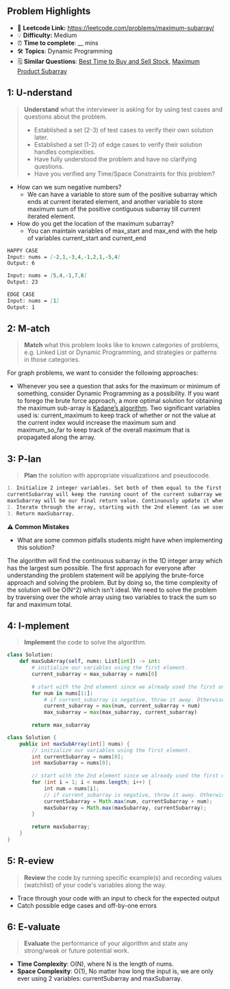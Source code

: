 ## Problem Highlights

* 🔗 **Leetcode Link:** <https://leetcode.com/problems/maximum-subarray/>
* 💡 **Difficulty:** Medium
* ⏰ **Time to complete**: __ mins
* 🛠️ **Topics**: Dynamic Programming
* 🗒️ **Similar Questions**: [Best Time to Buy and Sell Stock](https://leetcode.com/problems/best-time-to-buy-and-sell-stock/), [Maximum Product Subarray](https://leetcode.com/problems/maximum-product-subarray/)
    
## 1: U-nderstand
 
> **Understand** what the interviewer is asking for by using test cases and questions about the problem.
> 
> - Established a set (2-3) of test cases to verify their own solution later.
> - Established a set (1-2) of edge cases to verify their solution handles complexities.
> - Have fully understood the problem and have no clarifying questions.
> - Have you verified any Time/Space Constraints for this problem?

- How can we sum negative numbers?
  - We can have a variable to store sum of the positive subarray which ends at current iterated element, and another variable to store maximum sum of the positive contiguous subarray till current iterated element.
- How do you get the location of the maximum subarray?
  - You can maintain variables of max_start and max_end with the help of variables current_start and current_end
   
```markdown
HAPPY CASE
Input: nums = [-2,1,-3,4,-1,2,1,-5,4]
Output: 6

Input: nums = [5,4,-1,7,8]
Output: 23

EDGE CASE
Input: nums = [1]
Output: 1
```   
    
## 2: M-atch

<!-- See https://docs.google.com/document/d/1hYT1hoOJ6pFIt8A5q-PIZmYP7pB4WqlzyUJgFx9x2mY/edit#heading=h.ya2de4n4zsds for list of algorithms based on question type-->

> **Match** what this problem looks like to known categories of problems, e.g. Linked List or Dynamic Programming, and strategies or patterns in those categories.

For graph problems, we want to consider the following approaches:

* Whenever you see a question that asks for the maximum or minimum of something, consider Dynamic Programming as a possibility. If you want to forego the brute force approach, a more optimal solution for obtaining the maximum sub-array is [Kadane’s algorithm](https://medium.com/@rsinghal757/kadanes-algorithm-dynamic-programming-how-and-why-does-it-work-3fd8849ed73d). Two significant variables used is: current_maximum to keep track of whether or not the value at the current index would increase the maximum sum and maximum_so_far to keep track of the overall maximum that is propagated along the array.


## 3: P-lan

> **Plan** the solution with appropriate visualizations and pseudocode.

```markdown
1. Initialize 2 integer variables. Set both of them equal to the first value in the array.
currentSubarray will keep the running count of the current subarray we are focusing on.
maxSubarray will be our final return value. Continuously update it whenever we find a bigger subarray.
2. Iterate through the array, starting with the 2nd element (as we used the first element to initialize our variables). For each number, add it to the currentSubarray we are building. If currentSubarray becomes negative, we know it isn't worth keeping, so throw it away. Remember to update maxSubarray every time we find a new maximum.
3. Return maxSubarray.
```

**⚠️ Common Mistakes**

* What are some common pitfalls students might have when implementing this solution?

The algorithm will find the continuous subarray in the 1D integer array which has the largest sum possible. The first approach for everyone after understanding the problem statement will be applying the brute-force approach and solving the problem. But by doing so, the time complexity of the solution will be O(N^2) which isn't ideal. We need to solve the problem by traversing over the whole array using two variables to track the sum so far and maximum total.

## 4: I-mplement

> **Implement** the code to solve the algorithm.

```python
class Solution:
    def maxSubArray(self, nums: List[int]) -> int:
        # initialize our variables using the first element.
        current_subarray = max_subarray = nums[0]
        
        # start with the 2nd element since we already used the first one.
        for num in nums[1:]:
            # if current_subarray is negative, throw it away. Otherwise, keep adding to it.
            current_subarray = max(num, current_subarray + num)
            max_subarray = max(max_subarray, current_subarray)
        
        return max_subarray
```
```java
class Solution {
    public int maxSubArray(int[] nums) {
        // initialize our variables using the first element.
        int currentSubarray = nums[0];
        int maxSubarray = nums[0];
        
        // start with the 2nd element since we already used the first one.
        for (int i = 1; i < nums.length; i++) {
            int num = nums[i];
            // if current_subarray is negative, throw it away. Otherwise, keep adding to it.
            currentSubarray = Math.max(num, currentSubarray + num);
            maxSubarray = Math.max(maxSubarray, currentSubarray);
        }
        
        return maxSubarray;
    }
}
```
    
## 5: R-eview

> **Review** the code by running specific example(s) and recording values (watchlist) of your code's variables along the way.

- Trace through your code with an input to check for the expected output
- Catch possible edge cases and off-by-one errors

## 6: E-valuate

> **Evaluate** the performance of your algorithm and state any strong/weak or future potential work.

* **Time Complexity**: O(N), where N is the length of nums.
* **Space Complexity**: O(1), No matter how long the input is, we are only ever using 2 variables: currentSubarray and maxSubarray.